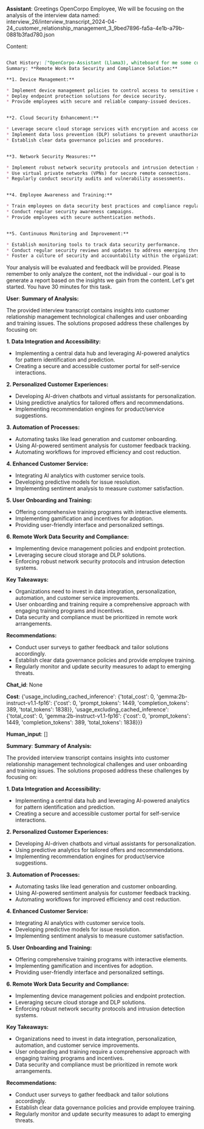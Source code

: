 **Assistant**: Greetings OpenCorpo Employee, We will be focusing on the analysis of the interview data named: interview_26/interview_transcript_2024-04-24_customer_relationship_management_3_9bed7896-fa5a-4e1b-a79b-0881b3fad780.json 


 Content: 

 ```md

 Chat History: ["OpenCorpo-Assistant (Llama3), whiteboard for me some customer relationship management. Propose a solution for technological challenges. I will evaluate your answers and give my feedback, then propose a problem to you. You will answer and I will evaluate. Let's now begin. You have 30 minutes.", '**Customer Relationship Management Technological Challenges Solution:**\n\n**1. Data Integration and Accessibility:**\n\n* Implement a central data hub to consolidate customer information from multiple sources.\n* Integrate AI-powered data analytics to identify patterns and predict future behavior.\n* Create a secure and accessible customer portal for self-service interactions.\n\n**2. Personalized Customer Experiences:**\n\n* Develop AI-driven chatbots and virtual assistants for personalized customer engagement.\n* Use predictive analytics to tailor offers and recommendations.\n* Implement recommendation engines for product/service suggestions.\n\n**3. Automation of Processes:**\n\n* Automate tasks like lead generation, email campaigns, and customer onboarding.\n* Use AI-powered sentiment analysis to track customer feedback.\n* Automate workflows to improve efficiency and reduce costs.\n\n**4. Enhanced Customer Service:**\n\n* Integrate AI-powered analytics with customer service tools.\n* Develop predictive models to anticipate and resolve customer issues proactively.\n* Implement sentiment analysis to measure customer satisfaction and identify areas for improvement.\n\n\n**Problem:**\n\nHow can organizations effectively manage customer relationships in a competitive market characterized by increasing customer expectations and rapid technological advancements?', 'That\'s an impressive solution!\n\nNow, let me propose a problem to you:\n\n**"As the CRM system is implemented, users are experiencing difficulties in adapting to the new interface, leading to decreased productivity and increased frustration. How can we effectively onboard users and ensure a smooth transition to the new CRM system?"**\n\nPlease provide your thoughts on how to address this issue.', '**User Onboarding and Training Solution:**\n\n**1. Comprehensive Training Programs:**\n\n* Design interactive and engaging training modules tailored to different user roles.\n* Provide hands-on tutorials and demos.\n* Offer ongoing coaching and support sessions.\n\n**2. Gamification and Incentives:**\n\n* Introduce gamification elements to make training more enjoyable and engaging.\n* Offer incentives for successful adoption and productivity milestones.\n\n**3. User-Friendly Interface:**\n\n* Prioritize clarity and intuitiveness in the new interface.\n* Provide context-sensitive help and guidance.\n* Allow for easy customization to individual preferences.\n\n**4. Onboarding Support:**\n\n* Assign dedicated onboarding managers to assist users during the transition.\n* Offer peer-to-peer support groups.\n* Conduct regular review sessions to identify and address any challenges.\n\n**5. Continuous Learning Resources:**\n\n* Establish a knowledge base and learning portal with up-to-date documentation and tutorials.\n* Offer online learning modules and webinars.\n* Regularly update and refine training materials based on user feedback.', '*Bravo!* Your solution is comprehensive, well-rounded, and takes into account the diverse needs of users. You\'ve effectively addressed the challenges of user onboarding and provided a solid foundation for long-term success.\nNow, let me propose another problem:\n\n**"As the organization grows and expands globally, there\'s an increased demand for remote work flexibility. However, there are concerns about data security and compliance when using personal devices and cloud-based applications. How can we balance the need for remote work with the requirement to maintain data security and compliance?"**\nPlease provide your thoughts on how to address this issue.', '**Remote Work Data Security and Compliance Solution:**\n\n**1. Device Management:**\n\n* Implement device management policies to control access to sensitive data.\n* Deploy endpoint protection solutions for device security.\n* Provide employees with secure and reliable company-issued devices.\n\n\n**2. Cloud Security Enhancement:**\n\n* Leverage secure cloud storage services with encryption and access controls.\n* Implement data loss prevention (DLP) solutions to prevent unauthorized data transfers.\n* Establish clear data governance policies and procedures.\n\n\n**3. Network Security Measures:**\n\n* Implement robust network security protocols and intrusion detection systems.\n* Use virtual private networks (VPNs) for secure remote connections.\n* Regularly conduct security audits and vulnerability assessments.\n\n\n**4. Employee Awareness and Training:**\n\n* Train employees on data security best practices and compliance regulations.\n* Conduct regular security awareness campaigns.\n* Provide employees with secure authentication methods.\n\n\n**5. Continuous Monitoring and Improvement:**\n\n* Establish monitoring tools to track data security performance.\n* Conduct regular security reviews and updates to address emerging threats.\n* Foster a culture of security and accountability within the organization.'] 
 Summary: **Remote Work Data Security and Compliance Solution:**

**1. Device Management:**

* Implement device management policies to control access to sensitive data.
* Deploy endpoint protection solutions for device security.
* Provide employees with secure and reliable company-issued devices.


**2. Cloud Security Enhancement:**

* Leverage secure cloud storage services with encryption and access controls.
* Implement data loss prevention (DLP) solutions to prevent unauthorized data transfers.
* Establish clear data governance policies and procedures.


**3. Network Security Measures:**

* Implement robust network security protocols and intrusion detection systems.
* Use virtual private networks (VPNs) for secure remote connections.
* Regularly conduct security audits and vulnerability assessments.


**4. Employee Awareness and Training:**

* Train employees on data security best practices and compliance regulations.
* Conduct regular security awareness campaigns.
* Provide employees with secure authentication methods.


**5. Continuous Monitoring and Improvement:**

* Establish monitoring tools to track data security performance.
* Conduct regular security reviews and updates to address emerging threats.
* Foster a culture of security and accountability within the organization. 
``` 


 Your analysis will be evaluated and feedback will be provided. Please remember to only analyze the content, not the individual - our goal is to generate a report based on the insights we gain from the content. Let's get started. You have 30 minutes for this task.

**User**: **Summary of Analysis:**

The provided interview transcript contains insights into customer relationship management technological challenges and user onboarding and training issues. The solutions proposed address these challenges by focusing on:

**1. Data Integration and Accessibility:**

* Implementing a central data hub and leveraging AI-powered analytics for pattern identification and prediction.
* Creating a secure and accessible customer portal for self-service interactions.

**2. Personalized Customer Experiences:**

* Developing AI-driven chatbots and virtual assistants for personalization.
* Using predictive analytics for tailored offers and recommendations.
* Implementing recommendation engines for product/service suggestions.

**3. Automation of Processes:**

* Automating tasks like lead generation and customer onboarding.
* Using AI-powered sentiment analysis for customer feedback tracking.
* Automating workflows for improved efficiency and cost reduction.

**4. Enhanced Customer Service:**

* Integrating AI analytics with customer service tools.
* Developing predictive models for issue resolution.
* Implementing sentiment analysis to measure customer satisfaction.

**5. User Onboarding and Training:**

* Offering comprehensive training programs with interactive elements.
* Implementing gamification and incentives for adoption.
* Providing user-friendly interface and personalized settings.

**6. Remote Work Data Security and Compliance:**

* Implementing device management policies and endpoint protection.
* Leveraging secure cloud storage and DLP solutions.
* Enforcing robust network security protocols and intrusion detection systems.

**Key Takeaways:**

* Organizations need to invest in data integration, personalization, automation, and customer service improvements.
* User onboarding and training require a comprehensive approach with engaging training programs and incentives.
* Data security and compliance must be prioritized in remote work arrangements.

**Recommendations:**

* Conduct user surveys to gather feedback and tailor solutions accordingly.
* Establish clear data governance policies and provide employee training.
* Regularly monitor and update security measures to adapt to emerging threats.

**Chat_id**: None

**Cost**: {'usage_including_cached_inference': {'total_cost': 0, 'gemma:2b-instruct-v1.1-fp16': {'cost': 0, 'prompt_tokens': 1449, 'completion_tokens': 389, 'total_tokens': 1838}}, 'usage_excluding_cached_inference': {'total_cost': 0, 'gemma:2b-instruct-v1.1-fp16': {'cost': 0, 'prompt_tokens': 1449, 'completion_tokens': 389, 'total_tokens': 1838}}}

**Human_input**: []

**Summary**: **Summary of Analysis:**

The provided interview transcript contains insights into customer relationship management technological challenges and user onboarding and training issues. The solutions proposed address these challenges by focusing on:

**1. Data Integration and Accessibility:**

* Implementing a central data hub and leveraging AI-powered analytics for pattern identification and prediction.
* Creating a secure and accessible customer portal for self-service interactions.

**2. Personalized Customer Experiences:**

* Developing AI-driven chatbots and virtual assistants for personalization.
* Using predictive analytics for tailored offers and recommendations.
* Implementing recommendation engines for product/service suggestions.

**3. Automation of Processes:**

* Automating tasks like lead generation and customer onboarding.
* Using AI-powered sentiment analysis for customer feedback tracking.
* Automating workflows for improved efficiency and cost reduction.

**4. Enhanced Customer Service:**

* Integrating AI analytics with customer service tools.
* Developing predictive models for issue resolution.
* Implementing sentiment analysis to measure customer satisfaction.

**5. User Onboarding and Training:**

* Offering comprehensive training programs with interactive elements.
* Implementing gamification and incentives for adoption.
* Providing user-friendly interface and personalized settings.

**6. Remote Work Data Security and Compliance:**

* Implementing device management policies and endpoint protection.
* Leveraging secure cloud storage and DLP solutions.
* Enforcing robust network security protocols and intrusion detection systems.

**Key Takeaways:**

* Organizations need to invest in data integration, personalization, automation, and customer service improvements.
* User onboarding and training require a comprehensive approach with engaging training programs and incentives.
* Data security and compliance must be prioritized in remote work arrangements.

**Recommendations:**

* Conduct user surveys to gather feedback and tailor solutions accordingly.
* Establish clear data governance policies and provide employee training.
* Regularly monitor and update security measures to adapt to emerging threats.

